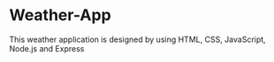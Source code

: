 # Weather-App
This weather application is designed by using HTML, CSS, JavaScript, Node.js and Express
